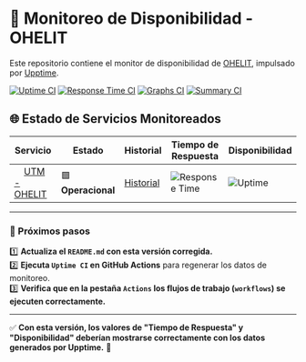 # 📡 Monitoreo de Disponibilidad - OHELIT

Este repositorio contiene el monitor de disponibilidad de [OHELIT](https://ohelit.co), impulsado por [Upptime](https://github.com/upptime/upptime).

[![Uptime CI](https://github.com/infraohelit/status/workflows/Uptime%20CI/badge.svg)](https://github.com/infraohelit/status/actions?query=workflow%3A%22Uptime+CI%22)
[![Response Time CI](https://github.com/infraohelit/status/workflows/Response%20Time%20CI/badge.svg)](https://github.com/infraohelit/status/actions?query=workflow%3A%22Response+Time+CI%22)
[![Graphs CI](https://github.com/infraohelit/status/workflows/Graphs%20CI/badge.svg)](https://github.com/infraohelit/status/actions?query=workflow%3A%22Graphs+CI%22)
[![Summary CI](https://github.com/infraohelit/status/workflows/Summary%20CI/badge.svg)](https://github.com/infraohelit/status/actions?query=workflow%3A%22Summary+CI%22)

## 🌐 Estado de Servicios Monitoreados

| Servicio | Estado | Historial | Tiempo de Respuesta | Disponibilidad |
|----------|--------|----------|---------------------|----------------|
| <img alt="" src="https://icons.duckduckgo.com/ip3/remote2.ohelit.co.ico" height="13"> [UTM - OHELIT](https://remote2.ohelit.co/) | 🟩 **Operacional** | [Historial](https://github.com/infraohelit/status/commits/HEAD/history/utm-ohelit.yml) | ![Response Time](https://img.shields.io/endpoint?url=https://raw.githubusercontent.com/infraohelit/status/HEAD/api/utm-ohelit/response-time-day.json) | ![Uptime](https://img.shields.io/endpoint?url=https://raw.githubusercontent.com/infraohelit/status/HEAD/api/utm-ohelit/uptime-day.json) |

---

### **📌 Próximos pasos**
1️⃣ **Actualiza el `README.md` con esta versión corregida.**  
2️⃣ **Ejecuta `Uptime CI` en GitHub Actions** para regenerar los datos de monitoreo.  
3️⃣ **Verifica que en la pestaña `Actions` los flujos de trabajo (`workflows`) se ejecuten correctamente.**  

---

✅ **Con esta versión, los valores de "Tiempo de Respuesta" y "Disponibilidad" deberían mostrarse correctamente con los datos generados por Upptime.** 🚀
